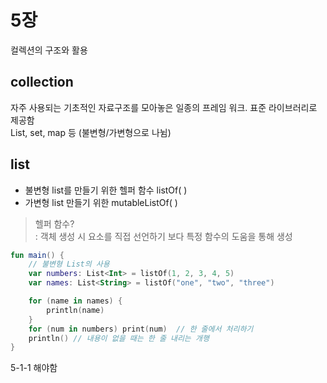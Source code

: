 # 5장

컬렉션의 구조와 활용

## collection

자주 사용되는 기초적인 자료구조를 모아놓은 일종의 프레임 워크. 표준 라이브러리로 제공함  
List, set, map 등 (불변형/가변형으로 나뉨)

## list

- 불변형 list를 만들기 위한 헬퍼 함수 listOf( )
- 가변형 list 만들기 위한 mutableListOf( )

> 헬퍼 함수?  
> : 객체 생성 시 요소를 직접 선언하기 보다 특정 함수의 도움을 통해 생성

```kotlin
fun main() {
    // 불변형 List의 사용
    var numbers: List<Int> = listOf(1, 2, 3, 4, 5)
    var names: List<String> = listOf("one", "two", "three")

    for (name in names) {
        println(name)
    }
    for (num in numbers) print(num)  // 한 줄에서 처리하기
    println() // 내용이 없을 때는 한 줄 내리는 개행
}
```

5-1-1 해야함
